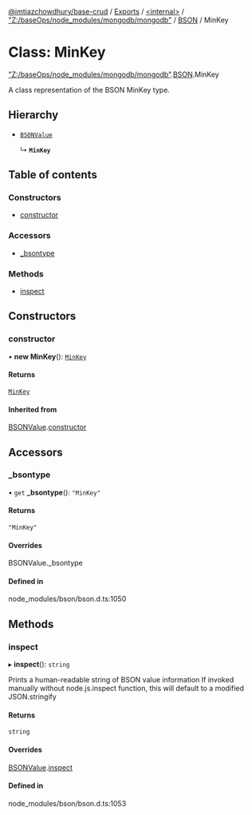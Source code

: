 [@imtiazchowdhury/base-crud](../README.md) / [Exports](../modules.md) / [\<internal\>](../modules/internal_.md) / ["Z:/baseOps/node\_modules/mongodb/mongodb"](../modules/internal_._Z__baseOps_node_modules_mongodb_mongodb_.md) / [BSON](../modules/internal_._Z__baseOps_node_modules_mongodb_mongodb_.BSON.md) / MinKey

# Class: MinKey

["Z:/baseOps/node\_modules/mongodb/mongodb"](../modules/internal_._Z__baseOps_node_modules_mongodb_mongodb_.md).[BSON](../modules/internal_._Z__baseOps_node_modules_mongodb_mongodb_.BSON.md).MinKey

A class representation of the BSON MinKey type.

## Hierarchy

- [`BSONValue`](internal_._Z__baseOps_node_modules_mongodb_mongodb_.BSON.BSONValue.md)

  ↳ **`MinKey`**

## Table of contents

### Constructors

- [constructor](internal_._Z__baseOps_node_modules_mongodb_mongodb_.BSON.MinKey.md#constructor)

### Accessors

- [\_bsontype](internal_._Z__baseOps_node_modules_mongodb_mongodb_.BSON.MinKey.md#_bsontype)

### Methods

- [inspect](internal_._Z__baseOps_node_modules_mongodb_mongodb_.BSON.MinKey.md#inspect)

## Constructors

### constructor

• **new MinKey**(): [`MinKey`](internal_._Z__baseOps_node_modules_mongodb_mongodb_.BSON.MinKey.md)

#### Returns

[`MinKey`](internal_._Z__baseOps_node_modules_mongodb_mongodb_.BSON.MinKey.md)

#### Inherited from

[BSONValue](internal_._Z__baseOps_node_modules_mongodb_mongodb_.BSON.BSONValue.md).[constructor](internal_._Z__baseOps_node_modules_mongodb_mongodb_.BSON.BSONValue.md#constructor)

## Accessors

### \_bsontype

• `get` **_bsontype**(): ``"MinKey"``

#### Returns

``"MinKey"``

#### Overrides

BSONValue.\_bsontype

#### Defined in

node_modules/bson/bson.d.ts:1050

## Methods

### inspect

▸ **inspect**(): `string`

Prints a human-readable string of BSON value information
If invoked manually without node.js.inspect function, this will default to a modified JSON.stringify

#### Returns

`string`

#### Overrides

[BSONValue](internal_._Z__baseOps_node_modules_mongodb_mongodb_.BSON.BSONValue.md).[inspect](internal_._Z__baseOps_node_modules_mongodb_mongodb_.BSON.BSONValue.md#inspect)

#### Defined in

node_modules/bson/bson.d.ts:1053
